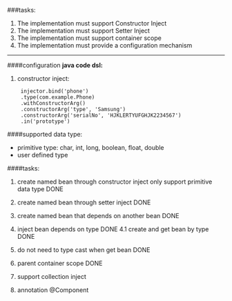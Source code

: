 ###tasks:
1. The implementation must support Constructor Inject
2. The implementation must support Setter Inject
3. The implementation must support container scope
4. The implementation must provide a configuration mechanism

---
####configuration
**java code dsl:**

1. constructor inject:

		injector.bind('phone')
		.type(com.example.Phone)
		.withConstructorArg()
		.constructorArg('type', 'Samsung')
		.constructorArg('serialNo', 'HJKLERTYUFGHJK2234567')
		.in('prototype')

####supported data type:
+ primitive type: char, int, long, boolean, float,  double
+ user defined type



####tasks:
1. create named bean through constructor inject only support primitive data type DONE

2. create named bean through setter inject DONE

3. create named bean that depends on another bean DONE

4. inject bean depends on type DONE
    4.1 create and get bean by type DONE

5. do not need to type cast when get bean DONE

6. parent container scope DONE

7. support collection inject

8. annotation @Component